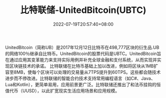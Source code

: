 ﻿---
weight: 
title: "比特联储-UnitedBitcoin(UBTC)"
description: "UnitedBitcoin（简称UB）是2017年12月12日比特币在498,777区块的衍生品.UB的网络100％继承自比特币"
date: 2022-07-19T20:57:40+08:00
lastmod: 2022-07-19T11:12:40+08:00
draft: false
authors: ["Cindy"]
featuredImage: "bitelianchu-unitedbitcoinubtc.jpg"
link: "http://www.ub.com/"
tags: ["数字代币","比特联储-UnitedBitcoin(UBTC)"]
categories: ["navigation"]
navigation: ["数字代币"]
lightgallery: true
toc: true
pinned: false
recommend: false
recommend1: false
---
UnitedBitcoin（简称UB）是2017年12月12日比特币在498,777区块的衍生品.UB的网络100％继承自比特币。UnitedBitcoin的股票代码是UBTC。UnitedBitcoin旨在通过应用其变革能力来支持实际用例并补充全球金融和支付系统，从而实现并实现区块链技术的承诺。
比特联储在比特币基础上加以改进，例如将区块从1MB扩容至8MB，使每个区块可以处理的交易量从7TPS提升到60TPS。这些都会随技术进步而不停改进。比特联储的智能合约技术支持常用编程语言（如C#、Java、Lua和Kotlin），更简单易用，应用前景更广泛。比特联储还推出了和法币挂钩的恒值代币（UUSD），以此扩宽现实生活应用场景和应用规模。